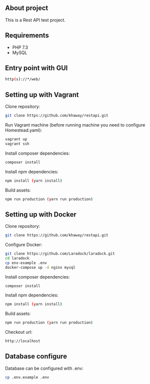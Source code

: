 ## About project
This is a Rest API test project.

## Requirements

- PHP 7.3
- MySQL

## Entry point with GUI
```bash
http(s)://*/web/
```

## Setting up with Vagrant

Clone repository:
```bash
git clone https://github.com/khaway/restapi.git
```
Run Vagrant machine (before running machine you need to configure Homestead.yaml):
```bash
vagrant up
vagrant ssh
```
Install composer dependencies:
```bash
composer install
```
Install npm dependencies:
```bash
npm install (yarn install)
```
Build assets:
```bash
npm run production (yarn run production)
```

## Setting up with Docker

Clone repository:
```bash
git clone https://github.com/khaway/restapi.git
```
Configure Docker:
```bash
git clone https://github.com/Laradock/laradock.git
cd laradock
cp env-example .env
docker-compose up -d nginx mysql
```
Install composer dependencies:
```bash
composer install
```
Install npm dependencies:
```bash
npm install (yarn install)
```
Build assets:
```bash
npm run production (yarn run production)
```
Checkout url:
```bash
http://localhost
```

## Database configure
Database can be configured with .env:
```bash
cp .env.example .env
```
